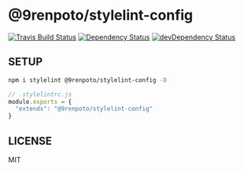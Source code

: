 # @9renpoto/stylelint-config

[![Travis Build Status][travis-image]][travis-url] [![Dependency Status][david-dm-image]][david-dm-url] [![devDependency Status][dev-david-dm-image]][dev-david-dm-url]

## SETUP

```sh
npm i stylelint @9renpoto/stylelint-config -D
```

```js
// .stylelintrc.js
module.exports = {
  "extends": "@9renpoto/stylelint-config"
}
```

## LICENSE

MIT

[david-dm-image]: https://david-dm.org/9renpoto/stylelint-config.svg
[david-dm-url]: https://david-dm.org/9renpoto/stylelint-config
[dev-david-dm-image]: https://david-dm.org/9renpoto/stylelint-config/dev-status.svg
[dev-david-dm-url]: https://david-dm.org/9renpoto/stylelint-config?type=dev
[travis-image]: https://travis-ci.org/9renpoto/stylelint-config.svg?branch=master
[travis-url]: https://travis-ci.org/9renpoto/stylelint-config
